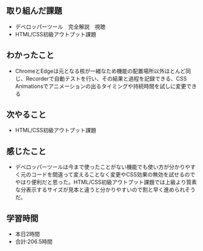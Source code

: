 ## 取り組んだ課題
- デベロッパーツール　完全解説　視聴
- HTML/CSS初級アウトプット課題
## わかったこと
- ChromeとEdgeは元となる核が一緒なため機能の配置場所以外ほとんど同じ、Recorderで自動テストを行い、その結果と過程を記録できる、CSS Animationsでアニメーションの出るタイミングや持続時間を試しに変更できる
## 次やること
- HTML/CSS初級アウトプット課題
## 感じたこと
- デベロッパーツールは今まで使ったことがない機能でも使い方が分かりやすく元のコードを間違って変えることなく変更やCSS効果の無効を試せるのでやはり便利だと思った。HTML/CSS初級アウトプット課題では上級より質素な分表示するサイズが見本と違うと分かりやすいので割と早く進められそうだ。
## 学習時間
- 本日2時間<br>
- 合計:206.5時間
